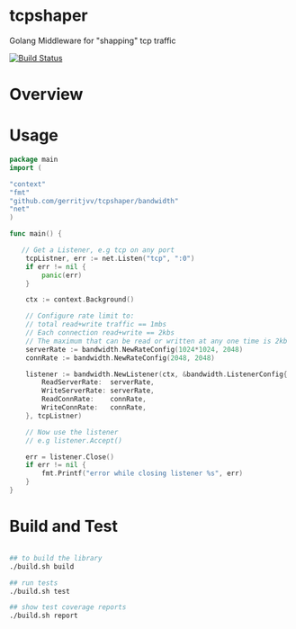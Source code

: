 # tcpshaper
Golang Middleware for "shapping" tcp traffic


[![Build Status](https://travis-ci.org/gerritjvv/tcpshaper.svg?branch=master)](https://travis-ci.org/gerritjvv/tcpshaper)

# Overview



# Usage

```go
package main
import (

"context"
"fmt"
"github.com/gerritjvv/tcpshaper/bandwidth"
"net"
)

func main() {

   // Get a Listener, e.g tcp on any port
	tcpListner, err := net.Listen("tcp", ":0")
	if err != nil {
		panic(err)
	}

	ctx := context.Background()

	// Configure rate limit to:
	// total read+write traffic == 1mbs
	// Each connection read+write == 2kbs
	// The maximum that can be read or written at any one time is 2kb
	serverRate := bandwidth.NewRateConfig(1024*1024, 2048)
	connRate := bandwidth.NewRateConfig(2048, 2048)

	listener := bandwidth.NewListener(ctx, &bandwidth.ListenerConfig{
		ReadServerRate:  serverRate,
		WriteServerRate: serverRate,
		ReadConnRate:    connRate,
		WriteConnRate:   connRate,
	}, tcpListner)

	// Now use the listener
	// e.g listener.Accept()

	err = listener.Close()
	if err != nil {
		fmt.Printf("error while closing listener %s", err)
	}
}

```

# Build and Test

```bash

## to build the library
./build.sh build

## run tests
./build.sh test

## show test coverage reports
./build.sh report

```